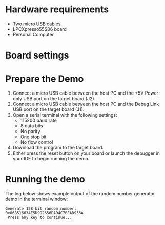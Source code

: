 Hardware requirements
=====================
- Two micro USB cables
- LPCXpresso55S06 board
- Personal Computer

Board settings
============

Prepare the Demo
===============
1.  Connect a micro USB cable between the host PC and the +5V Power only USB port on the target board (J2).
2.  Connect a micro USB cable between the host PC and the Debug Link USB port on the target board (J1).
3.  Open a serial terminal with the following settings:
    - 115200 baud rate
    - 8 data bits
    - No parity
    - One stop bit
    - No flow control
4.  Download the program to the target board.
5.  Either press the reset button on your board or launch the debugger in your IDE to begin running the demo.

Running the demo
================
The log below shows example output of the random number generator demo in the terminal window:
~~~~~~~~~~~~~~~~~~~~~~~~~~~~~~~~~~~
Generate 128-bit random number:
0x868516634E5D992656DA94C7BFAD956A
 Press any key to continue...
~~~~~~~~~~~~~~~~~~~~~~~~~~~~~~~~~~~
